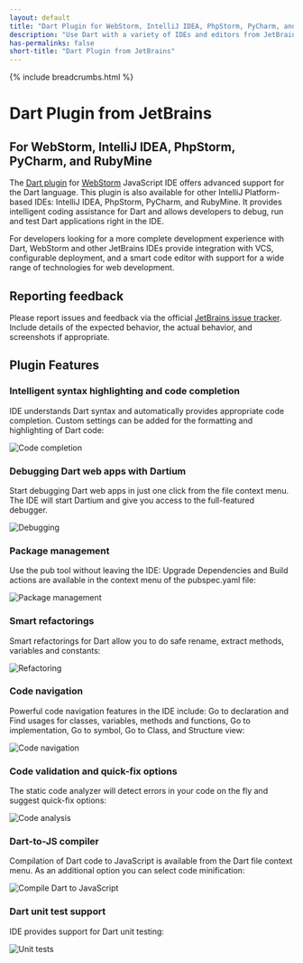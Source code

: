 ```yaml
---
layout: default
title: "Dart Plugin for WebStorm, IntelliJ IDEA, PhpStorm, PyCharm, and RubyMine"
description: "Use Dart with a variety of IDEs and editors from JetBrains."
has-permalinks: false
short-title: "Dart Plugin from JetBrains"
---
```


{% include breadcrumbs.html %}

# Dart Plugin from JetBrains

## For WebStorm, IntelliJ IDEA, PhpStorm, PyCharm, and RubyMine

The [Dart plugin][plugin] for [WebStorm][ws] JavaScript IDE offers advanced support
for the Dart language. This plugin is also available for other IntelliJ
Platform-based IDEs: IntelliJ IDEA, PhpStorm, PyCharm, and RubyMine. It provides
intelligent coding assistance for Dart and allows developers to debug, run and
test Dart applications right in the IDE.

For developers looking for a more complete development experience with Dart,
WebStorm and other JetBrains IDEs provide integration with VCS, configurable
deployment, and a smart code editor with support for a wide range of
technologies for web development.

## Reporting feedback

Please report issues and feedback via the official
[JetBrains issue tracker](http://youtrack.jetbrains.com/).
Include details of the expected behavior, the actual behavior,
and screenshots if appropriate.

## Plugin Features

### Intelligent syntax highlighting and code completion

IDE understands Dart syntax and automatically provides appropriate code
completion. Custom settings can be added for the formatting and highlighting of
Dart code:

![Code completion](imgs/1completion.png)

### Debugging Dart web apps with Dartium

Start debugging Dart web apps in just one click from the file context menu. The
IDE will start Dartium and give you access to the full-featured debugger.

![Debugging](imgs/2debug.png)

### Package management

Use the pub tool without leaving the IDE: Upgrade Dependencies and Build actions
are available in the context menu of the pubspec.yaml file:

![Package management](imgs/3dependencies.png)

### Smart refactorings

Smart refactorings for Dart allow you to do safe rename, extract methods,
variables and constants:

![Refactoring](imgs/4refactoring.png)

### Code navigation

Powerful code navigation features in the IDE include: Go to declaration and Find
usages for classes, variables, methods and functions, Go to implementation, Go
to symbol, Go to Class, and Structure view:

![Code navigation](imgs/5navigation.png)

### Code validation and quick-fix options

The static code analyzer will detect errors in your code on the fly and suggest
quick-fix options:

![Code analysis](imgs/6analyzer.png)

### Dart-to-JS compiler

Compilation of Dart code to JavaScript is available from the Dart file context
menu. As an additional option you can select code minification:

![Compile Dart to JavaScript](imgs/7dart2js.png)

### Dart unit test support

IDE provides support for Dart unit testing:

![Unit tests](imgs/8dartunit.png)

[ws]: http://www.jetbrains.com/webstorm/
[plugin]: http://plugins.jetbrains.com/plugin/?idea&id=6351
